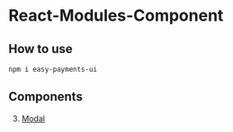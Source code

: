 # React-Modules-Component

## How to use

```
npm i easy-payments-ui
```

## Components

3. [Modal](https://github.com/lurgi/react-modules/blob/step1/components/docs/components/Modal.md)

